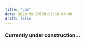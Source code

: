 ```yaml
---
title: "Lab"
date: 2020-05-30T20:53:18-04:00
draft: false
---
```


### Currently under construction...
